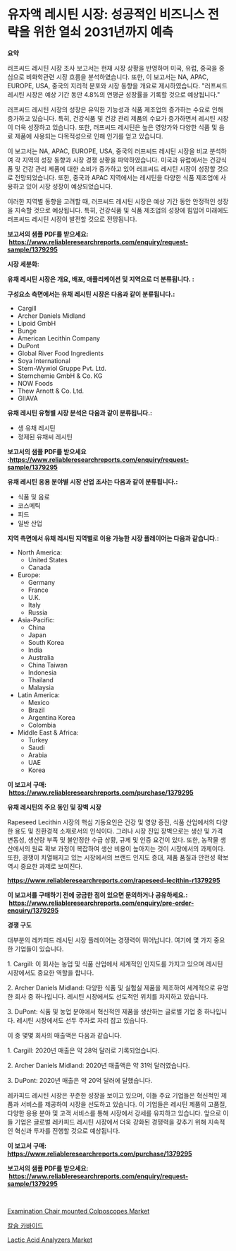<p><h1>유자액 레시틴 시장: 성공적인 비즈니스 전략을 위한 열쇠 2031년까지 예측</h1></p><p><strong>요약</strong></p>
<p><p>러프씨드 레시틴 시장 조사 보고서는 현재 시장 상황을 반영하며 미국, 유럽, 중국을 중심으로 비화학관련 시장 흐름을 분석하였습니다. 또한, 이 보고서는 NA, APAC, EUROPE, USA, 중국의 지리적 분포와 시장 동향을 개요로 제시하였습니다. "러프씨드 레시틴 시장은 예상 기간 동안 4.8%의 연평균 성장률을 기록할 것으로 예상됩니다."</p><p>러프씨드 레시틴 시장의 성장은 유익한 기능성과 식품 제조업의 증가하는 수요로 인해 증가하고 있습니다. 특히, 건강식품 및 건강 관리 제품의 수요가 증가하면서 레시틴 시장이 더욱 성장하고 있습니다. 또한, 러프씨드 레시틴은 높은 영양가와 다양한 식품 및 음료 제품에 사용되는 다목적성으로 인해 인기를 얻고 있습니다.</p><p>이 보고서는 NA, APAC, EUROPE, USA, 중국의 러프씨드 레시틴 시장을 비교 분석하여 각 지역의 성장 동향과 시장 경쟁 상황을 파악하였습니다. 미국과 유럽에서는 건강식품 및 건강 관리 제품에 대한 소비가 증가하고 있어 러프씨드 레시틴 시장이 성장할 것으로 전망되었습니다. 또한, 중국과 APAC 지역에서는 레시틴을 다양한 식품 제조업에 사용하고 있어 시장 성장이 예상되었습니다.</p><p>이러한 지역별 동향을 고려할 때, 러프씨드 레시틴 시장은 예상 기간 동안 안정적인 성장을 지속할 것으로 예상됩니다. 특히, 건강식품 및 식품 제조업의 성장에 힘입어 미래에도 러프씨드 레시틴 시장이 발전할 것으로 전망됩니다.</p></p>
<p><strong>보고서의 샘플 PDF를 받으세요: &nbsp;<a href="https://www.reliableresearchreports.com/enquiry/request-sample/1379295">https://www.reliableresearchreports.com/enquiry/request-sample/1379295</a></strong></p>
<p><strong>시장 세분화:</strong></p>
<p><strong> 유채 레시틴 시장은 개요, 배포, 애플리케이션 및 지역으로 더 분류됩니다. :</strong></p>
<p><strong>구성요소 측면에서는 유채 레시틴 시장은 다음과 같이 분류됩니다.:</strong></p>
<p><ul><li>Cargill</li><li>Archer Daniels Midland</li><li>Lipoid GmbH</li><li>Bunge</li><li>American Lecithin Company</li><li>DuPont</li><li>Global River Food Ingredients</li><li>Soya International</li><li>Stern-Wywiol Gruppe Pvt. Ltd.</li><li>Sternchemie GmbH & Co. KG</li><li>NOW Foods</li><li>Thew Arnott & Co. Ltd.</li><li>GIIAVA</li></ul></p>
<p><strong> 유채 레시틴 유형별 시장 분석은 다음과 같이 분류됩니다.:</strong></p>
<p><ul><li>생 유채 레시틴</li><li>정제된 유채씨 레시틴</li></ul></p>
<p><strong>보고서의 샘플 PDF를 받으세요 :<a href="https://www.reliableresearchreports.com/enquiry/request-sample/1379295">https://www.reliableresearchreports.com/enquiry/request-sample/1379295</a></strong></p>
<p><strong> 유채 레시틴 응용 분야별 시장 산업 조사는 다음과 같이 분류됩니다.:</strong></p>
<p><ul><li>식품 및 음료</li><li>코스메틱</li><li>피드</li><li>일반 산업</li></ul></p>
<p><strong>지역 측면에서 유채 레시틴 지역별로 이용 가능한 시장 플레이어는 다음과 같습니다.:</strong></p>
<p><ul>
    <li>
        North America:
        <ul>
            <li>United States</li>
            <li>Canada</li>
        </ul>
    </li>
    <li>
        Europe:
        <ul>
            <li>Germany</li>
            <li>France</li>
            <li>U.K.</li>
            <li>Italy</li>
            <li>Russia</li>
        </ul>
    </li>
    <li>
        Asia-Pacific:
        <ul>
            <li>China</li>
            <li>Japan</li>
            <li>South Korea</li>
            <li>India</li>
            <li>Australia</li>
            <li>China Taiwan</li>
            <li>Indonesia</li>
            <li>Thailand</li>
            <li>Malaysia</li>
        </ul>
    </li>
    <li>
        Latin America:
        <ul>
            <li>Mexico</li>
            <li>Brazil</li>
            <li>Argentina Korea</li>
            <li>Colombia</li>
        </ul>
    </li>
    <li>
        Middle East & Africa:
        <ul>
            <li>Turkey</li>
            <li>Saudi</li>
            <li>Arabia</li>
            <li>UAE</li>
            <li>Korea</li>
        </ul>
    </li>
    </ul></p>
<p><strong>이 보고서 구매: &nbsp;<a href="https://www.reliableresearchreports.com/purchase/1379295">https://www.reliableresearchreports.com/purchase/1379295</a></strong></p>
<p><strong>유채 레시틴의 주요 동인 및 장벽 시장</strong></p>
<p><p>Rapeseed Lecithin 시장의 핵심 기동요인은 건강 및 영양 증진, 식품 산업에서의 다양한 용도 및 친환경적 소재로서의 인식이다. 그러나 시장 진입 장벽으로는 생산 및 가격 변동성, 생산량 부족 및 불안정한 수급 상황, 규제 및 인증 요건이 있다. 또한, 농작물 생산에서의 원료 확보 과정이 복잡하여 생산 비용이 높아지는 것이 시장에서의 과제이다. 또한, 경쟁이 치열해지고 있는 시장에서의 브랜드 인지도 증대, 제품 품질과 안전성 확보 역시 중요한 과제로 보여진다.</p></p>
<p><strong><a href="https://www.reliableresearchreports.com/rapeseed-lecithin-r1379295">https://www.reliableresearchreports.com/rapeseed-lecithin-r1379295</a></strong></p>
<p><strong>이 보고서를 구매하기 전에 궁금한 점이 있으면 문의하거나 공유하세요.: &nbsp;<a href="https://www.reliableresearchreports.com/enquiry/pre-order-enquiry/1379295">https://www.reliableresearchreports.com/enquiry/pre-order-enquiry/1379295</a></strong></p>
<p><strong>경쟁 구도</strong></p>
<p><p>대부분의 레카피드 레시틴 시장 플레이어는 경쟁력이 뛰어납니다. 여기에 몇 가지 중요한 기업들이 있습니다.</p><p>1. Cargill: 이 회사는 농업 및 식품 산업에서 세계적인 인지도를 가지고 있으며 레시틴 시장에서도 중요한 역할을 합니다.</p><p>2. Archer Daniels Midland: 다양한 식품 및 실험실 제품을 제조하여 세계적으로 유명한 회사 중 하나입니다. 레시틴 시장에서도 선도적인 위치를 차지하고 있습니다.</p><p>3. DuPont: 식품 및 농업 분야에서 혁신적인 제품을 생산하는 글로벌 기업 중 하나입니다. 레시틴 시장에서도 선두 주자로 자리 잡고 있습니다.</p><p>이 중 몇몇 회사의 매출액은 다음과 같습니다.</p><p>1. Cargill: 2020년 매출은 약 28억 달러로 기록되었습니다.</p><p>2. Archer Daniels Midland: 2020년 매출액은 약 31억 달러였습니다.</p><p>3. DuPont: 2020년 매출은 약 20억 달러에 달했습니다.</p><p>레카피드 레시틴 시장은 꾸준한 성장을 보이고 있으며, 이들 주요 기업들은 혁신적인 제품과 서비스를 제공하여 시장을 선도하고 있습니다. 이 기업들은 레시틴 제품의 고품질, 다양한 응용 분야 및 고객 서비스를 통해 시장에서 강세를 유지하고 있습니다. 앞으로 이들 기업은 글로벌 레카피드 레시틴 시장에서 더욱 강화된 경쟁력을 갖추기 위해 지속적인 혁신과 투자를 진행할 것으로 예상됩니다.</p></p>
<p><strong>이 보고서 구매: &nbsp; <a href="https://www.reliableresearchreports.com/purchase/1379295">https://www.reliableresearchreports.com/purchase/1379295</a></strong></p>
<p><strong>보고서의 샘플 PDF를 받으세요: &nbsp;<a href="https://www.reliableresearchreports.com/enquiry/request-sample/1379295">https://www.reliableresearchreports.com/enquiry/request-sample/1379295</a></strong><strong></strong></p>
<p>&nbsp;</p>
<p><p><a href="https://florentine-yuzu-f42.notion.site/Decoding-Examination-Chair-mounted-Colposcopes-Market-Metrics-Market-Share-Trends-and-Growth-Patt-23b31a6aa39441b09c4287031a04f288">Examination Chair mounted Colposcopes Market</a></p><p><a href="https://medium.com/@gummibear5656757/%EC%B9%BC%EC%8A%98-%EC%B9%B4%EB%B0%94%EC%9D%B4%EB%93%9C-%EC%8B%9C%EC%9E%A5-%EA%B7%9C%EB%AA%A8-%EB%B0%8F-%EC%8B%9C%EC%9E%A5-%EB%8F%99%ED%96%A5-%EC%99%84%EC%A0%84%ED%95%9C-%EC%82%B0%EC%97%85-%EA%B0%9C%EC%9A%94-2024%EB%85%84%EB%B6%80%ED%84%B0-2031%EB%85%84%EA%B9%8C%EC%A7%80-483614b029e0">칼슘 카바이드</a></p><p><a href="https://changeable-paste-463.notion.site/Lactic-Acid-Analyzers-Market-Focuses-on-Market-Share-Size-and-Projected-Forecast-Till-2031-be00d4d7cfc84445981510fe7b48ce6e">Lactic Acid Analyzers Market</a></p></p>